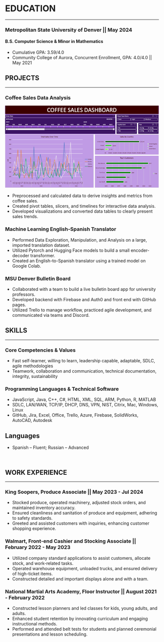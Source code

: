 # EDUCATION
-----------------------------------------------------------------------------------------------
### Metropolitan State University of Denver || May 2024
#### B.S. Computer Science &amp; Minor in Mathematics
* Cumulative GPA: 3.59/4.0
* Community College of Aurora, Concurrent Enrollment, GPA: 4.0/4.0 || May 2021
  
## PROJECTS
-----------------------------------------------------------------------------------------------
### Coffee Sales Data Analysis
![ExcelDashboard](Assets/CoffeeDashboard.png)
* Preprocessed and calculated data to derive insights and metrics from coffee sales.
* Created pivot tables, slicers, and timelines for interactive data analysis.
* Developed visualizations and converted data tables to clearly present sales trends.

### Machine Learning English-Spanish Translator
* Performed Data Exploration, Manipulation, and Analysis on a large, imported translation
dataset. 
* Utilized Pytorch and Hugging Face models to build a small encoder-decoder transformer.
* Created an English-to-Spanish translator using a trained model on Google Colab.

### MSU Denver Bulletin Board
* Collaborated with a team to build a live bulletin board app for university professors.
* Developed backend with Firebase and Auth0 and front end with GitHub pages.
* Utilized Trello to manage workflow, practiced agile development, and communicated via teams
and Discord.

## SKILLS
-----------------------------------------------------------------------------------------------
### Core Competencies &amp; Values
* Fast self-learner, willing to learn, leadership capable, adaptable, SDLC, agile methodologies
* Teamwork, collaboration and communication, technical documentation, integrity, sustainability

### Programming Languages &amp; Technical Software
* JavaScript, Java, C++, C#, HTML, XML, SQL, ARM, Python, R, MATLAB
* SDLC, LAN/WAN, TCP/IP, DHCP, DNS, VPN, NIST, Citrix, Mac, Windows, Linux
* GitHub, Jira, Excel, Office, Trello, Azure, Firebase, SolidWorks, AutoCAD, Autodesk

## Languages
* Spanish – Fluent; Russian – Advanced

 
## WORK EXPERIENCE
-----------------------------------------------------------------------------------------------
### King Soopers, Produce Associate || May 2023 - Jul 2024
* Stocked produce, operated machinery, adjusted stock orders, and maintained inventory
accuracy. 
* Ensured cleanliness and sanitation of produce and equipment, adhering to safety standards. 
* Greeted and assisted customers with inquiries, enhancing customer shopping experience.

### Walmart, Front-end Cashier and Stocking Associate || February 2022 - May 2023
* Utilized company standard applications to assist customers, allocate stock, and work-related
tasks.
* Operated warehouse equipment, unloaded trucks, and ensured delivery of high-ticket items.
* Constructed detailed and important displays alone and with a team.
  
### National Martial Arts Academy, Floor Instructor || August 2021 - February 2022
* Constructed lesson planners and led classes for kids, young adults, and adults.
* Enhanced student retention by innovating curriculum and engaging instructional methods. 
* Performed and attended belt tests for students and planned ceremonial presentations and lesson
scheduling.
